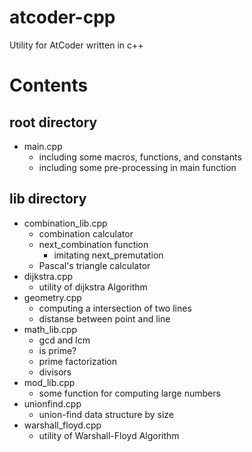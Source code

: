 # atcoder-cpp

Utility for AtCoder written in c++

# Contents

## root directory

- main.cpp
    - including some macros, functions, and constants
    - including some pre-processing in main function

## lib directory

- combination_lib.cpp
    - combination calculator
    - next_combination function
        - imitating next_premutation
    - Pascal's triangle calculator
- dijkstra.cpp
    - utility of dijkstra Algorithm
- geometry.cpp
    - computing a intersection of two lines
    - distanse between point and line
- math_lib.cpp
    - gcd and lcm
    - is prime?
    - prime factorization
    - divisors
- mod_lib.cpp
    - some function for computing large numbers
- unionfind.cpp
    - union-find data structure by size
- warshall_floyd.cpp
    - utility of Warshall-Floyd Algorithm

